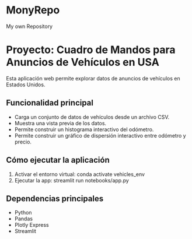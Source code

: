 # MonyRepo
My own Repository
# Proyecto: Cuadro de Mandos para Anuncios de Vehículos en USA

Esta aplicación web permite explorar datos de anuncios de vehículos en Estados Unidos. 

## Funcionalidad principal

- Carga un conjunto de datos de vehículos desde un archivo CSV.
- Muestra una vista previa de los datos.
- Permite construir un histograma interactivo del odómetro.
- Permite construir un gráfico de dispersión interactivo entre odómetro y precio.

## Cómo ejecutar la aplicación

1. Activar el entorno virtual: conda activate vehicles_env
2. Ejecutar la app: streamlit run notebooks/app.py

## Dependencias principales

- Python
- Pandas
- Plotly Express
- Streamlit


